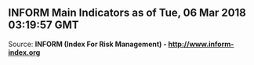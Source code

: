 ## INFORM Main Indicators as of Tue, 06 Mar 2018 03:19:57 GMT

Source: **INFORM (Index For Risk Management) - http://www.inform-index.org**
